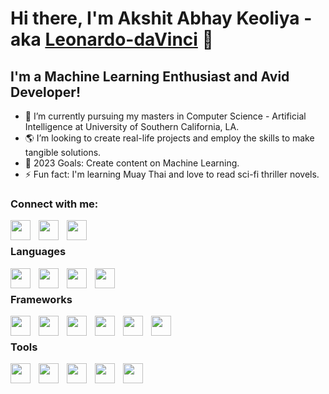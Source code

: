 # Hi there, I'm Akshit Abhay Keoliya - aka [Leonardo-daVinci] 👋 

## I'm a Machine Learning Enthusiast and Avid Developer!

- 🌱 I’m currently pursuing my masters in Computer Science - Artificial Intelligence at University of Southern California, LA.
- 🌎 I’m looking to create real-life projects and employ the skills to make tangible solutions. 
- 🥅 2023 Goals: Create content on Machine Learning.
- ⚡ Fun fact: I'm learning Muay Thai and love to read sci-fi thriller novels.

### Connect with me:
[<img align="left" height="32" width="32" src="https://cdn.simpleicons.org/linkedin/0A66C2" style="padding-right:10px;"/>](https://www.linkedin.com/in/akshit-keoliya)
[<img align="left" height="32" width="32" src="https://cdn.simpleicons.org/twitter/1DA1F2" style="padding-right:10px;"/>](https://twitter.com/AkshitAbhay)
[<img align="left" height="32" width="32" src="https://cdn.simpleicons.org/instagram/E4405F" style="padding-right:10px;"/>](https://www.instagram.com/machine.learning.chef)

<br/>

### Languages
<img align="left" height="32" width="32" src="https://cdn.simpleicons.org/python/3776AB" style="padding-right:10px;" />
<img align="left" height="32" width="32" src="https://cdn.simpleicons.org/kotlin/7F52FF" style="padding-right:10px;" />
<img align="left" height="32" width="32" src="https://cdn.simpleicons.org/javascript/F7DF1E" style="padding-right:10px;" />
<img align="left" height="32" width="32" src="https://cdn.simpleicons.org/typescript/3178C6" style="padding-right:10px;" />

<br/>

### Frameworks
<img align="left" height="32" width="32" src="https://cdn.simpleicons.org/tensorflow/FF6F00" style="padding-right:10px;" />
<img align="left" height="32" width="32" src="https://cdn.simpleicons.org/pytorch/EE4C2C" style="padding-right:10px;" />
<img align="left" height="32" width="32" src="https://cdn.simpleicons.org/scikitlearn/F7931E" style="padding-right:10px;" />
<img align="left" height="32" width="32" src="https://cdn.simpleicons.org/firebase/FFCA28" style="padding-right:10px;" />
<img align="left" height="32" width="32" src="https://cdn.simpleicons.org/react/#61DAFB" style="padding-right:10px;" />
<img align="left" height="32" width="32" src="https://cdn.simpleicons.org/nodedotjs/339933" style="padding-right:10px;" />

<br/>

### Tools
<img align="left" height="32" width="32" src="https://cdn.simpleicons.org/jupyter/F37626" style="padding-right:10px;" />
<img align="left" height="32" width="32" src="https://cdn.simpleicons.org/android/3DDC84" style="padding-right:10px;" />
<img align="left" height="32" width="32" src="https://cdn.simpleicons.org/googlecolab/F9AB00" style="padding-right:10px;" />
<img align="left" height="32" width="32" src="https://cdn.simpleicons.org/anaconda/44A833" style="padding-right:10px;" />
<img align="left" height="32" width="32" src="https://cdn.simpleicons.org/git/F05032" style="padding-right:10px;" />

[Leonardo-daVinci]: https://leonardo-davinci.github.io/portfolio/
